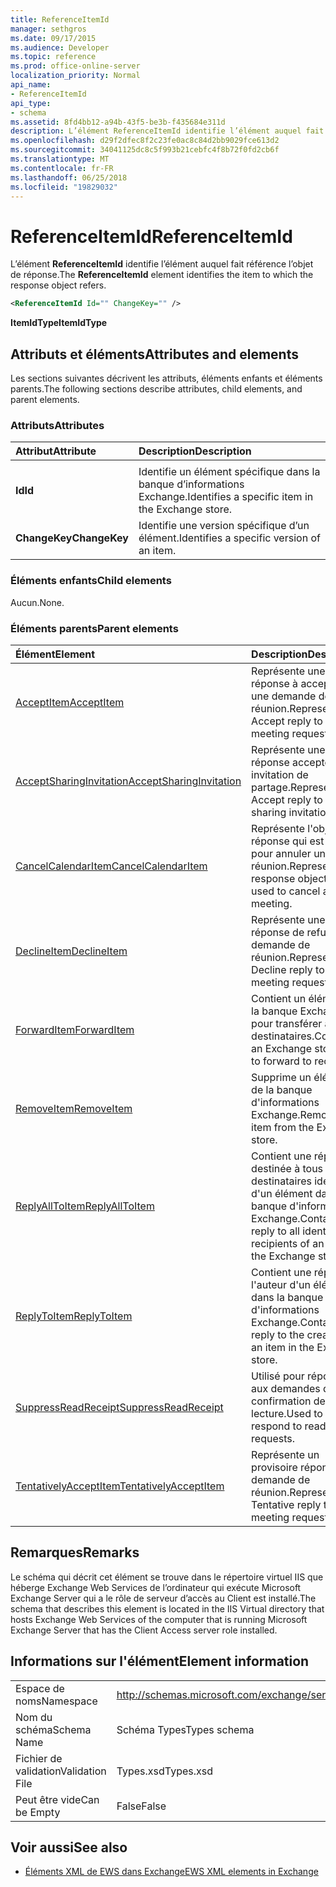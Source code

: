 ```yaml
---
title: ReferenceItemId
manager: sethgros
ms.date: 09/17/2015
ms.audience: Developer
ms.topic: reference
ms.prod: office-online-server
localization_priority: Normal
api_name:
- ReferenceItemId
api_type:
- schema
ms.assetid: 8fd4bb12-a94b-43f5-be3b-f435684e311d
description: L’élément ReferenceItemId identifie l’élément auquel fait référence l’objet de réponse.
ms.openlocfilehash: d29f2dfec8f2c23fe0ac8c84d2bb9029fce613d2
ms.sourcegitcommit: 34041125dc8c5f993b21cebfc4f8b72f0fd2cb6f
ms.translationtype: MT
ms.contentlocale: fr-FR
ms.lasthandoff: 06/25/2018
ms.locfileid: "19829032"
---
```

# <a name="referenceitemid"></a><span data-ttu-id="9fe2e-103">ReferenceItemId</span><span class="sxs-lookup"><span data-stu-id="9fe2e-103">ReferenceItemId</span></span>

<span data-ttu-id="9fe2e-104">L’élément **ReferenceItemId** identifie l’élément auquel fait référence l’objet de réponse.</span><span class="sxs-lookup"><span data-stu-id="9fe2e-104">The **ReferenceItemId** element identifies the item to which the response object refers.</span></span> 
  
```xml
<ReferenceItemId Id="" ChangeKey="" />
```

 <span data-ttu-id="9fe2e-105">**ItemIdType**</span><span class="sxs-lookup"><span data-stu-id="9fe2e-105">**ItemIdType**</span></span>
## <a name="attributes-and-elements"></a><span data-ttu-id="9fe2e-106">Attributs et éléments</span><span class="sxs-lookup"><span data-stu-id="9fe2e-106">Attributes and elements</span></span>

<span data-ttu-id="9fe2e-107">Les sections suivantes décrivent les attributs, éléments enfants et éléments parents.</span><span class="sxs-lookup"><span data-stu-id="9fe2e-107">The following sections describe attributes, child elements, and parent elements.</span></span>
  
### <a name="attributes"></a><span data-ttu-id="9fe2e-108">Attributs</span><span class="sxs-lookup"><span data-stu-id="9fe2e-108">Attributes</span></span>

|<span data-ttu-id="9fe2e-109">**Attribut**</span><span class="sxs-lookup"><span data-stu-id="9fe2e-109">**Attribute**</span></span>|<span data-ttu-id="9fe2e-110">**Description**</span><span class="sxs-lookup"><span data-stu-id="9fe2e-110">**Description**</span></span>|
|:-----|:-----|
|<span data-ttu-id="9fe2e-111">
  **Id**</span><span class="sxs-lookup"><span data-stu-id="9fe2e-111">**Id**</span></span> <br/> |<span data-ttu-id="9fe2e-112">Identifie un élément spécifique dans la banque d’informations Exchange.</span><span class="sxs-lookup"><span data-stu-id="9fe2e-112">Identifies a specific item in the Exchange store.</span></span>  <br/> |
|<span data-ttu-id="9fe2e-113">**ChangeKey**</span><span class="sxs-lookup"><span data-stu-id="9fe2e-113">**ChangeKey**</span></span> <br/> |<span data-ttu-id="9fe2e-114">Identifie une version spécifique d’un élément.</span><span class="sxs-lookup"><span data-stu-id="9fe2e-114">Identifies a specific version of an item.</span></span>  <br/> |
   
### <a name="child-elements"></a><span data-ttu-id="9fe2e-115">Éléments enfants</span><span class="sxs-lookup"><span data-stu-id="9fe2e-115">Child elements</span></span>

<span data-ttu-id="9fe2e-116">Aucun.</span><span class="sxs-lookup"><span data-stu-id="9fe2e-116">None.</span></span>
  
### <a name="parent-elements"></a><span data-ttu-id="9fe2e-117">Éléments parents</span><span class="sxs-lookup"><span data-stu-id="9fe2e-117">Parent elements</span></span>

|<span data-ttu-id="9fe2e-118">**Élément**</span><span class="sxs-lookup"><span data-stu-id="9fe2e-118">**Element**</span></span>|<span data-ttu-id="9fe2e-119">**Description**</span><span class="sxs-lookup"><span data-stu-id="9fe2e-119">**Description**</span></span>|
|:-----|:-----|
|[<span data-ttu-id="9fe2e-120">AcceptItem</span><span class="sxs-lookup"><span data-stu-id="9fe2e-120">AcceptItem</span></span>](acceptitem.md) <br/> |<span data-ttu-id="9fe2e-121">Représente une réponse à accepter à une demande de réunion.</span><span class="sxs-lookup"><span data-stu-id="9fe2e-121">Represents an Accept reply to a meeting request.</span></span>  <br/> |
|[<span data-ttu-id="9fe2e-122">AcceptSharingInvitation</span><span class="sxs-lookup"><span data-stu-id="9fe2e-122">AcceptSharingInvitation</span></span>](acceptsharinginvitation.md) <br/> |<span data-ttu-id="9fe2e-123">Représente une réponse accepter une invitation de partage.</span><span class="sxs-lookup"><span data-stu-id="9fe2e-123">Represents an Accept reply to a sharing invitation.</span></span>  <br/> |
|[<span data-ttu-id="9fe2e-124">CancelCalendarItem</span><span class="sxs-lookup"><span data-stu-id="9fe2e-124">CancelCalendarItem</span></span>](cancelcalendaritem.md) <br/> |<span data-ttu-id="9fe2e-125">Représente l'objet de réponse qui est utilisé pour annuler une réunion.</span><span class="sxs-lookup"><span data-stu-id="9fe2e-125">Represents the response object that is used to cancel a meeting.</span></span>  <br/> |
|[<span data-ttu-id="9fe2e-126">DeclineItem</span><span class="sxs-lookup"><span data-stu-id="9fe2e-126">DeclineItem</span></span>](declineitem.md) <br/> |<span data-ttu-id="9fe2e-127">Représente une réponse de refus à une demande de réunion.</span><span class="sxs-lookup"><span data-stu-id="9fe2e-127">Represents a Decline reply to a meeting request.</span></span>  <br/> |
|[<span data-ttu-id="9fe2e-128">ForwardItem</span><span class="sxs-lookup"><span data-stu-id="9fe2e-128">ForwardItem</span></span>](forwarditem.md) <br/> |<span data-ttu-id="9fe2e-129">Contient un élément de la banque Exchange pour transférer à des destinataires.</span><span class="sxs-lookup"><span data-stu-id="9fe2e-129">Contains an Exchange store item to forward to recipients.</span></span>  <br/> |
|[<span data-ttu-id="9fe2e-130">RemoveItem</span><span class="sxs-lookup"><span data-stu-id="9fe2e-130">RemoveItem</span></span>](removeitem.md) <br/> |<span data-ttu-id="9fe2e-131">Supprime un élément de la banque d'informations Exchange.</span><span class="sxs-lookup"><span data-stu-id="9fe2e-131">Removes an item from the Exchange store.</span></span>  <br/> |
|[<span data-ttu-id="9fe2e-132">ReplyAllToItem</span><span class="sxs-lookup"><span data-stu-id="9fe2e-132">ReplyAllToItem</span></span>](replyalltoitem.md) <br/> |<span data-ttu-id="9fe2e-133">Contient une réponse destinée à tous les destinataires identifiés d'un élément dans la banque d'informations Exchange.</span><span class="sxs-lookup"><span data-stu-id="9fe2e-133">Contains a reply to all identified recipients of an item in the Exchange store.</span></span>  <br/> |
|[<span data-ttu-id="9fe2e-134">ReplyToItem</span><span class="sxs-lookup"><span data-stu-id="9fe2e-134">ReplyToItem</span></span>](replytoitem.md) <br/> |<span data-ttu-id="9fe2e-135">Contient une réponse à l'auteur d'un élément dans la banque d'informations Exchange.</span><span class="sxs-lookup"><span data-stu-id="9fe2e-135">Contains a reply to the creator of an item in the Exchange store.</span></span>  <br/> |
|[<span data-ttu-id="9fe2e-136">SuppressReadReceipt</span><span class="sxs-lookup"><span data-stu-id="9fe2e-136">SuppressReadReceipt</span></span>](suppressreadreceipt.md) <br/> |<span data-ttu-id="9fe2e-137">Utilisé pour répondre aux demandes de confirmation de lecture.</span><span class="sxs-lookup"><span data-stu-id="9fe2e-137">Used to respond to read receipt requests.</span></span>  <br/> |
|[<span data-ttu-id="9fe2e-138">TentativelyAcceptItem</span><span class="sxs-lookup"><span data-stu-id="9fe2e-138">TentativelyAcceptItem</span></span>](tentativelyacceptitem.md) <br/> |<span data-ttu-id="9fe2e-139">Représente un provisoire répond à une demande de réunion.</span><span class="sxs-lookup"><span data-stu-id="9fe2e-139">Represents a Tentative reply to a meeting request.</span></span>  <br/> |
   
## <a name="remarks"></a><span data-ttu-id="9fe2e-140">Remarques</span><span class="sxs-lookup"><span data-stu-id="9fe2e-140">Remarks</span></span>

<span data-ttu-id="9fe2e-141">Le schéma qui décrit cet élément se trouve dans le répertoire virtuel IIS que héberge Exchange Web Services de l’ordinateur qui exécute Microsoft Exchange Server qui a le rôle de serveur d’accès au Client est installé.</span><span class="sxs-lookup"><span data-stu-id="9fe2e-141">The schema that describes this element is located in the IIS Virtual directory that hosts Exchange Web Services of the computer that is running Microsoft Exchange Server that has the Client Access server role installed.</span></span>
  
## <a name="element-information"></a><span data-ttu-id="9fe2e-142">Informations sur l'élément</span><span class="sxs-lookup"><span data-stu-id="9fe2e-142">Element information</span></span>

|||
|:-----|:-----|
|<span data-ttu-id="9fe2e-143">Espace de noms</span><span class="sxs-lookup"><span data-stu-id="9fe2e-143">Namespace</span></span>  <br/> |http://schemas.microsoft.com/exchange/services/2006/types  <br/> |
|<span data-ttu-id="9fe2e-144">Nom du schéma</span><span class="sxs-lookup"><span data-stu-id="9fe2e-144">Schema Name</span></span>  <br/> |<span data-ttu-id="9fe2e-145">Schéma Types</span><span class="sxs-lookup"><span data-stu-id="9fe2e-145">Types schema</span></span>  <br/> |
|<span data-ttu-id="9fe2e-146">Fichier de validation</span><span class="sxs-lookup"><span data-stu-id="9fe2e-146">Validation File</span></span>  <br/> |<span data-ttu-id="9fe2e-147">Types.xsd</span><span class="sxs-lookup"><span data-stu-id="9fe2e-147">Types.xsd</span></span>  <br/> |
|<span data-ttu-id="9fe2e-148">Peut être vide</span><span class="sxs-lookup"><span data-stu-id="9fe2e-148">Can be Empty</span></span>  <br/> |<span data-ttu-id="9fe2e-149">False</span><span class="sxs-lookup"><span data-stu-id="9fe2e-149">False</span></span>  <br/> |
   
## <a name="see-also"></a><span data-ttu-id="9fe2e-150">Voir aussi</span><span class="sxs-lookup"><span data-stu-id="9fe2e-150">See also</span></span>



- [<span data-ttu-id="9fe2e-151">Éléments XML de EWS dans Exchange</span><span class="sxs-lookup"><span data-stu-id="9fe2e-151">EWS XML elements in Exchange</span></span>](ews-xml-elements-in-exchange.md)

